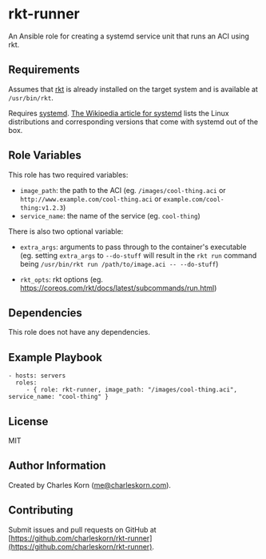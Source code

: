 rkt-runner
=========

An Ansible role for creating a systemd service unit that runs an ACI using rkt.

Requirements
------------

Assumes that [rkt](https://github.com/coreos/rkt) is already installed on the target system and is available at `/usr/bin/rkt`.

Requires [systemd](http://freedesktop.org/wiki/Software/systemd/). [The Wikipedia article for systemd](http://en.wikipedia.org/wiki/Systemd) lists the Linux distributions and corresponding versions that come with systemd out of the box.

Role Variables
--------------

This role has two required variables:

* `image_path`: the path to the ACI (eg. `/images/cool-thing.aci` or `http://www.example.com/cool-thing.aci` or `example.com/cool-thing:v1.2.3`)
* `service_name`: the name of the service (eg. `cool-thing`)

There is also two optional variable:

* `extra_args`: arguments to pass through to the container's executable
  (eg. setting `extra_args` to `--do-stuff` will result in the `rkt run` command being `/usr/bin/rkt run /path/to/image.aci -- --do-stuff`)

* `rkt_opts`: rkt options (eg. https://coreos.com/rkt/docs/latest/subcommands/run.html)

Dependencies
------------

This role does not have any dependencies.

Example Playbook
----------------

    - hosts: servers
      roles:
         - { role: rkt-runner, image_path: "/images/cool-thing.aci", service_name: "cool-thing" }

License
-------

MIT

Author Information
------------------

Created by Charles Korn ([me@charleskorn.com](me@charleskorn.com)).


Contributing
------------

Submit issues and pull requests on GitHub at [https://github.com/charleskorn/rkt-runner](https://github.com/charleskorn/rkt-runner).
